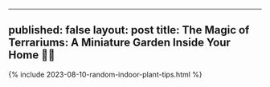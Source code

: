 
---
published: false
layout: post
title: **The Magic of Terrariums: A Miniature Garden Inside Your Home 🌱🏡**
---
{% include 2023-08-10-random-indoor-plant-tips.html %}
